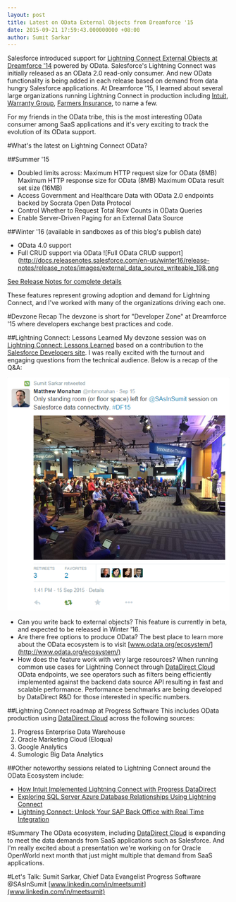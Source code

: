 ```yaml
---
layout: post
title: Latest on OData External Objects from Dreamforce '15
date: 2015-09-21 17:59:43.000000000 +08:00
author: Sumit Sarkar
---
```


Salesforce introduced support for [Lightning Connect External Objects at Dreamforce '14](http://www.odata.org/blog/salesforce-external-object-integration-using-lightning-connect-with-odata/) powered by OData.  Salesforce's Lightning Connect was initially released as an OData 2.0 read-only consumer.  And new OData functionality is being added in each release based on demand from data hungry Salesforce applications. At Dreamforce '15, I learned about several large organizations running Lightning Connect in production including [Intuit](http://diginomica.com/2015/07/09/how-intuit-integrated-their-user-experience-with-progress/), [Warranty Group](https://success.salesforce.com/ev_sessions#/session/a2q30000001B6ilAAC), [Farmers Insurance](https://success.salesforce.com/ev_sessions#/session/a2q30000001B6ilAAC), to name a few.

For my friends in the OData tribe, this is the most interesting OData consumer among SaaS applications and it's very exciting to track the evolution of its OData support.

#What's the latest on Lightning Connect OData?

##Summer '15
* Doubled limits across:
Maximum HTTP request size for OData (8MB)
Maximum HTTP response size for OData (8MB)
Maximum OData result set size (16MB)
* Access Government and Healthcare Data with OData 2.0 endpoints backed by Socrata Open Data Protocol
* Control Whether to Request Total Row Counts in OData Queries
* Enable Server-Driven Paging for an External Data Source

##Winter '16 (available in sandboxes as of this blog's publish date)
* OData 4.0 support
* Full CRUD support via OData
![Full OData CRUD support](http://docs.releasenotes.salesforce.com/en-us/winter16/release-notes/release_notes/images/external_data_source_writeable_198.png

[See Release Notes for complete details](http://docs.releasenotes.salesforce.com/en-us/winter16/release-notes/salesforce_release_notes.htm)

These features represent growing adoption and demand for Lightning Connect, and I've worked with many of the organizations driving each one.

#Devzone Recap
The devzone is short for "Developer Zone" at Dreamforce '15 where developers exchange best practices and code.  

##Lightning Connect: Lessons Learned
My devzone session was on [Lightning Connect: Lessons Learned](https://success.salesforce.com/ev_sessions#/session/a2q300000019BHQAA2) based on a contribution to the [Salesforce Developers site](https://developer.salesforce.com/page/Building_a_Data_Integration_Proof_of_Concept_Using_Lightning_Components).  I was really excited with the turnout and engaging questions from the technical audience. Below is a recap of the Q&A:

![Lightning Connect Lessons Learned](/assets/lightningconnectdf15.png)

* Can you write back to external objects?
This feature is currently in beta, and expected to be released in Winter '16.
* Are there free options to produce OData?
The best place to learn more about the OData ecosystem is to visit [www.odata.org/ecosystem/](http://www.odata.org/ecosystem/)
* How does the feature work with very large resources?
When running common use cases for Lightning Connect through [DataDirect Cloud](https://www.progress.com/cloud-data-integration) OData endpoints, we see operators such as filters being efficiently implemented against the backend data source API resulting in fast and scalable performance.  Performance benchmarks are being developed by DataDirect R&D for those interested in specific numbers.

##Lightning Connect roadmap at Progress Software 
This includes OData production using [DataDirect Cloud](https://www.progress.com/cloud-data-integration) across the following sources: 
1. Progress Enterprise Data Warehouse
2. Oracle Marketing Cloud (Eloqua)
3. Google Analytics
4. Sumologic Big Data Analytics

##Other noteworthy sessions related to Lightning Connect around the OData Ecosystem include:

* [How Intuit Implemented Lightning Connect with Progress DataDirect](https://success.salesforce.com/ev_sessions#/session/a2q30000001DZx4AAG)
* [Exploring SQL Server Azure Database Relationships Using Lightning Connect](https://success.salesforce.com/ev_sessions#/session/a2q300000019BFuAAM)
* [Lightning Connect: Unlock Your SAP Back Office with Real Time Integration](https://success.salesforce.com/ev_sessions#/session/a2q30000001BpsdAAC)

#Summary
The OData ecosystem, including [DataDirect Cloud](https://www.progress.com/cloud-data-integration) is expanding to meet the data demands from SaaS applications such as Salesforce.  And I'm really excited about a presentation we're working on for Oracle OpenWorld next month that just might multiple that demand from SaaS applications.  

#Let's Talk:
Sumit Sarkar, Chief Data Evangelist
Progress Software
@SAsInSumit
[www.linkedin.com/in/meetsumit](www.linkedin.com/in/meetsumit)